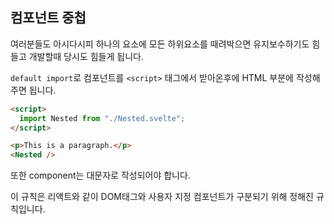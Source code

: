 ## 컴포넌트 중첩

여러분들도 아시다시피 하나의 요소에 모든 하위요소를 때려박으면 유지보수하기도 힘들고 개발할때 당시도 힘들게 됩니다.

`default import`로 컴포넌트를 `<script>` 태그에서 받아온후에 HTML 부분에 작성해주면 됩니다.

```html
<script>
  import Nested from "./Nested.svelte";
</script>
```

```html
<p>This is a paragraph.</p>
<Nested />
```

또한 component는 대문자로 작성되어야 합니다.

이 규칙은 리액트와 같이 DOM태그와 사용자 지정 컴포넌트가 구분되기 위해 정해진 규칙입니다.
